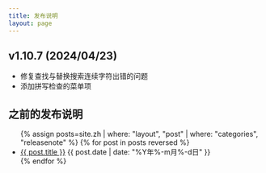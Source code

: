 ```yaml
---
title: 发布说明
layout: page
---
```


<style>
.post-content h2 {
  font-size: 1.5rem;
}
</style>

## v1.10.7 (2024/04/23)

* 修复查找与替换搜索连续字符出错的问题
* 添加拼写检查的菜单项

## 之前的发布说明

<section>
    <ul class="post-list">
        {% assign posts=site.zh | where: "layout", "post" | where: "categories", "releasenote" %}
        {% for post in posts reversed %}
        <li>
            <a href="{{ post.url | prepend: site.baseurl | prepend: site.url }}">{{ post.title }}</a> <time datetime="{{ post.date | date_to_xmlschema }}">{{ post.date | date: "%Y年%-m月%-d日" }}</time>
        </li>
        {% endfor %}
    </ul>
</section>